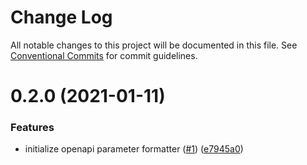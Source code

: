 # Change Log

All notable changes to this project will be documented in this file.
See [Conventional Commits](https://conventionalcommits.org) for commit guidelines.

<a name="0.2.0"></a>
# 0.2.0 (2021-01-11)


### Features

* initialize openapi parameter formatter ([#1](https://github.com/Himenon/openapi-parameter-formatter/issues/1)) ([e7945a0](https://github.com/Himenon/openapi-parameter-formatter/commit/e7945a0))
